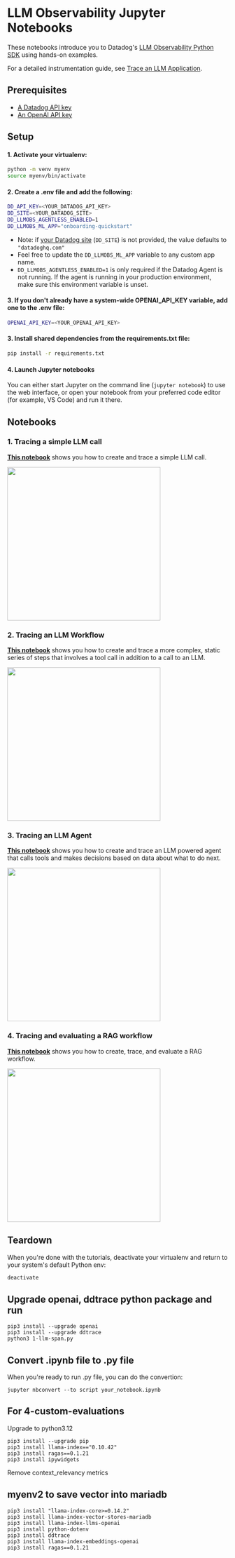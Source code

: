 # LLM Observability Jupyter Notebooks

These notebooks introduce you to Datadog's [LLM Observability Python SDK](https://docs.datadoghq.com/llm_observability/setup/sdk/python/) using hands-on examples.

For a detailed instrumentation guide, see [Trace an LLM Application](https://docs.datadoghq.com/tracing/llm_observability/trace_an_llm_application/).

## Prerequisites

- [A Datadog API key](https://docs.datadoghq.com/account_management/api-app-keys)
- [An OpenAI API key](https://platform.openai.com/docs/quickstart/account-setup)

## Setup

#### 1. Activate your virtualenv:

```bash
python -m venv myenv
source myenv/bin/activate
```

#### 2. Create a .env file and add the following:

```bash
DD_API_KEY=<YOUR_DATADOG_API_KEY>
DD_SITE=<YOUR_DATADOG_SITE>
DD_LLMOBS_AGENTLESS_ENABLED=1
DD_LLMOBS_ML_APP="onboarding-quickstart"
```

- Note: if [your Datadog site](https://docs.datadoghq.com/getting_started/site/#access-the-datadog-site) (`DD_SITE`) is not provided, the value defaults to `"datadoghq.com"`
- Feel free to update the `DD_LLMOBS_ML_APP` variable to any custom app name.
- `DD_LLMOBS_AGENTLESS_ENABLED=1` is only required if the Datadog Agent is not running. If the agent is running in your production environment, make sure this environment variable is unset.


#### 3. If you don't already have a system-wide OPENAI_API_KEY variable, add one to the .env file:

```bash
OPENAI_API_KEY=<YOUR_OPENAI_API_KEY>
```

#### 3. Install shared dependencies from the requirements.txt file:

```bash
pip install -r requirements.txt
```

#### 4. Launch Jupyter notebooks

You can either start Jupyter on the command line (`jupyter notebook`) to use the web interface, or open your notebook from your preferred code editor (for example, VS Code) and run it there.

## Notebooks

### 1. Tracing a simple LLM call

**[This notebook](./1-llm-span.ipynb)** shows you how to create and trace a simple LLM call.

<img src="./images/llm-span.png" height="350" >

### 2. Tracing an LLM Workflow

**[This notebook](./2-workflow-span.ipynb)** shows you how to create and trace a more complex, static series of steps that involves a tool call in addition to a call to an LLM.

<img src="./images/workflow-span.png" height="350" >

### 3. Tracing an LLM Agent

**[This notebook](./3-agent-span.ipynb)** shows you how to create and trace an LLM powered agent that calls tools and makes decisions based on data about what to do next.

<img src="./images/agent-span.png" height="350" >

### 4. Tracing and evaluating a RAG workflow

**[This notebook](./4-custom-evaluations.ipynb)** shows you how to create, trace, and evaluate a RAG workflow.

<img src="./images/rag-span.png" height="350" >

## Teardown

When you're done with the tutorials, deactivate your virtualenv and return to your system's default Python env:

```bash
deactivate
```

## Upgrade openai, ddtrace python package and run

```
pip3 install --upgrade openai
pip3 install --upgrade ddtrace
python3 1-llm-span.py
```

## Convert .ipynb file to .py file

When you're ready to run .py file, you can do the convertion:

```
jupyter nbconvert --to script your_notebook.ipynb
```

## For 4-custom-evaluations

Upgrade to python3.12

```
pip3 install --upgrade pip
pip3 install llama-index=="0.10.42"
pip3 install ragas==0.1.21
pip3 install ipywidgets
```

Remove context_relevancy metrics

## myenv2 to save vector into mariadb

```
pip3 install "llama-index-core>=0.14.2"
pip3 install llama-index-vector-stores-mariadb
pip3 install llama-index-llms-openai
pip3 install python-dotenv
pip3 install ddtrace
pip3 install llama-index-embeddings-openai
pip3 install ragas==0.1.21
```
